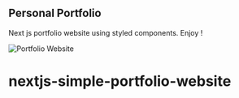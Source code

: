 ## Personal Portfolio
Next js portfolio website using styled components. Enjoy !

![Portfolio Website](https://i.ibb.co/WgPMpts/image.png)
# nextjs-simple-portfolio-website
